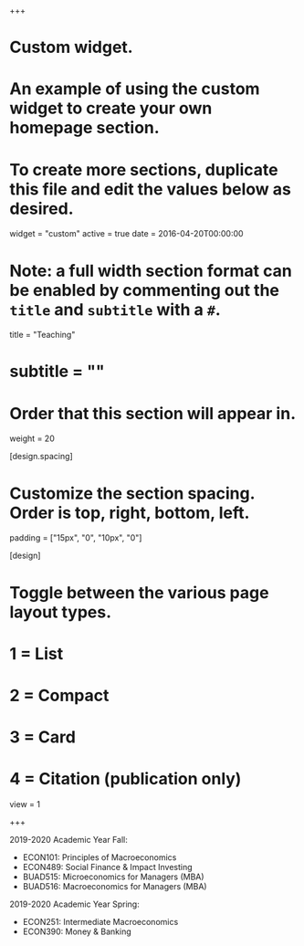 +++
# Custom widget.
# An example of using the custom widget to create your own homepage section.
# To create more sections, duplicate this file and edit the values below as desired.
widget = "custom"
active = true
date = 2016-04-20T00:00:00

# Note: a full width section format can be enabled by commenting out the `title` and `subtitle` with a `#`.
title = "Teaching"
# subtitle = ""

# Order that this section will appear in.
weight = 20

[design.spacing]
  # Customize the section spacing. Order is top, right, bottom, left.
  padding = ["15px", "0", "10px", "0"]

[design]
  # Toggle between the various page layout types.
  #   1 = List
  #   2 = Compact
  #   3 = Card
  #   4 = Citation (publication only)
  view = 1

+++

2019-2020 Academic Year Fall:

- ECON101: Principles of Macroeconomics
- ECON489: Social Finance & Impact Investing
- BUAD515: Microeconomics for Managers (MBA) 
- BUAD516: Macroeconomics for Managers (MBA)
    
2019-2020 Academic Year Spring:

 - ECON251: Intermediate Macroeconomics
 - ECON390: Money & Banking
